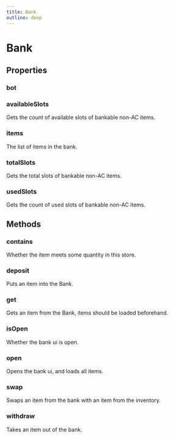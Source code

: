 ```yaml
---
title: Bank
outline: deep
---
```

# Bank
## Properties
### bot


### availableSlots
Gets the count of available slots of bankable non-AC items.


### items
The list of items in the bank.


### totalSlots
Gets the total slots of bankable non-AC items.


### usedSlots
Gets the count of used slots of bankable non-AC items.




## Methods
### contains
Whether the item meets some quantity in this store.


### deposit
Puts an item into the Bank.


### get
Gets an item from the Bank, items should be loaded beforehand.


### isOpen
Whether the bank ui is open.


### open
Opens the bank ui, and loads all items.


### swap
Swaps an item from the bank with an item from the inventory.


### withdraw
Takes an item out of the bank.

